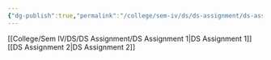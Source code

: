 ```yaml
---
{"dg-publish":true,"permalink":"/college/sem-iv/ds/ds-assignment/ds-assignments/"}
---
```


[[College/Sem IV/DS/DS Assignment/DS Assignment 1\|DS Assignment 1]]
[[DS Assignment 2\|DS Assignment 2]]
